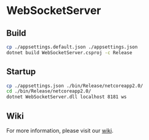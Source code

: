 # WebSocketServer
## Build
```bash
cp ./appsettings.default.json ./appsettings.json
dotnet build WebSocketServer.csproj -c Release
```
## Startup
```bash
cp ./appsettings.json ./bin/Release/netcoreapp2.0/
cd ./bin/Release/netcoreapp2.0/
dotnet WebSocketServer.dll localhost 8181 ws
```

## Wiki
For more information, please visit our [wiki](https://github.com/mpgp/WebSocketServer/wiki).
